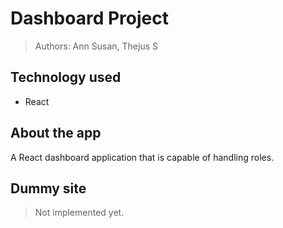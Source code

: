 # Dashboard Project 
> Authors: Ann Susan, Thejus S

## Technology used
  * React

## About the app
A React dashboard application that is capable of handling roles.

## Dummy site
> Not implemented yet.
